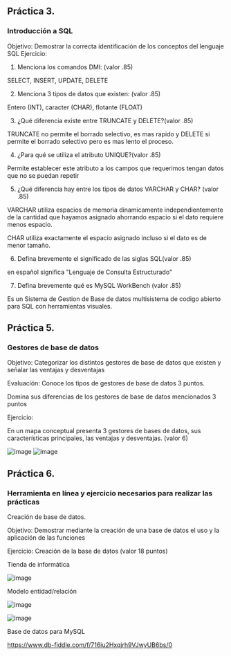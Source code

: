 ## Práctica 3.
### Introducción a SQL
Objetivo: Demostrar la correcta identificación de los conceptos del lenguaje SQL
Ejercicio:

1. Menciona los comandos DMl: (valor .85)

SELECT, INSERT, UPDATE, DELETE

2. Menciona 3 tipos de datos que existen: (valor .85)

 Entero (INT),  caracter (CHAR),  flotante (FLOAT) 

3. ¿Qué diferencia existe entre TRUNCATE y DELETE?(valor .85)

TRUNCATE no permite el borrado selectivo, es mas rapido y DELETE si permite el borrado selectivo pero es mas lento el proceso.

4. ¿Para qué se utiliza el atributo UNIQUE?(valor .85)

Permite establecer este atributo a los campos que requerimos tengan datos que no se puedan repetir

5. ¿Qué diferencia hay entre los tipos de datos VARCHAR y CHAR? (valor .85)

VARCHAR utiliza espacios de memoria dinamicamente independientemente de la cantidad que hayamos asignado ahorrando espacio si el dato requiere menos espacio.

CHAR utiliza exactamente el espacio asignado incluso si el dato es de menor tamaño.

6. Defina brevemente el significado de las siglas SQL(valor .85)

en español significa "Lenguaje de Consulta Estructurado"

7. Defina brevemente qué es MySQL WorkBench (valor .85)

Es un Sistema de Gestion de Base de datos multisistema de codigo abierto para SQL con herramientas visuales.

## Práctica 5.
### Gestores de base de datos

Objetivo: Categorizar los distintos gestores de base de datos que existen y señalar las
ventajas y desventajas

Evaluación: Conoce los tipos de gestores de base de datos 3 puntos.

Domina sus diferencias de los gestores de base de datos mencionados 3 puntos

Ejercicio:

En un mapa conceptual presenta 3 gestores de bases de datos, sus características
principales, las ventajas y desventajas. (valor 6)

![image](https://user-images.githubusercontent.com/91554777/170415427-e2b7321b-a97f-43b0-ac24-6e506c307e6b.png)
![image](https://user-images.githubusercontent.com/104279688/172779757-ebd238b0-530a-44ef-ad8b-b87ed88f582a.png)

## Práctica 6.
### Herramienta en línea y ejercicio necesarios para realizar las prácticas

Creación de base de datos.

Objetivo: Demostrar mediante la creación de una base de datos el uso y la aplicación de
las funciones

Ejercicio: Creación de la base de datos (valor 18 puntos)

Tienda de informática

![image](https://user-images.githubusercontent.com/91554777/170415101-717bca19-3644-46a9-8a57-8d5940c5d283.png)




Modelo entidad/relación

![image](https://user-images.githubusercontent.com/104279688/172915379-ef76d265-2376-4472-8d0c-2f5dac4b6bae.png)

![image](https://user-images.githubusercontent.com/104279688/173206802-0b6b33e7-ebd0-4b6a-a314-f75b1c3236cb.png)



Base de datos para MySQL

https://www.db-fiddle.com/f/716iu2Hxqjrh9VJwyUB6bs/0



